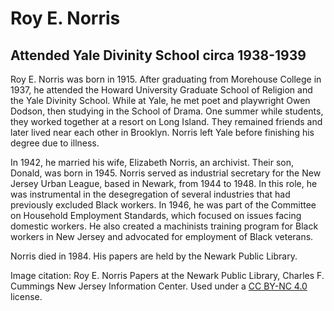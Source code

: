# Roy E. Norris
## Attended Yale Divinity School circa 1938-1939
Roy E. Norris was born in 1915. After graduating from Morehouse College in 1937, he attended the Howard University Graduate School of Religion and the Yale Divinity School. While at Yale, he met poet and playwright Owen Dodson, then studying in the School of Drama. One summer while students, they worked together at a resort on Long Island. They remained friends and later lived near each other in Brooklyn. Norris left Yale before finishing his degree due to illness.

In 1942, he married his wife, Elizabeth Norris, an archivist. Their son, Donald, was born in 1945. Norris served as industrial secretary for the New Jersey Urban League, based in Newark, from 1944 to 1948. In this role, he was instrumental in the desegregation of several industries that had previously excluded Black workers. In 1946, he was part of the Committee on Household Employment Standards, which focused on issues facing domestic workers. He also created a machinists training program for Black workers in New Jersey and advocated for employment of Black veterans. 

Norris died in 1984. His papers are held by the Newark Public Library. 

Image citation: Roy E. Norris Papers at the Newark Public Library, Charles F. Cummings New Jersey Information Center. Used under a [CC BY-NC 4.0](https://creativecommons.org/licenses/by-nc/4.0/) license.
